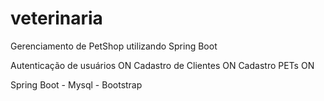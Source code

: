 # veterinaria
Gerenciamento de PetShop utilizando Spring Boot 

Autenticação de usuários ON
Cadastro de Clientes ON
Cadastro PETs ON

Spring Boot - Mysql - Bootstrap

